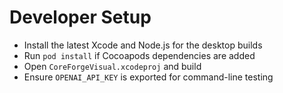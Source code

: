 # Developer Setup

- Install the latest Xcode and Node.js for the desktop builds
- Run `pod install` if Cocoapods dependencies are added
- Open `CoreForgeVisual.xcodeproj` and build
- Ensure `OPENAI_API_KEY` is exported for command-line testing
